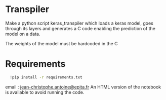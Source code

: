 # Transpiler
Make a python script keras_transpiler which loads a keras model, goes through its layers and generates a C code enabling the prediction of the model on a data. 

The weights of the model must be hardcoded in the C

# Requirements
```sh
  !pip install -r requirements.txt
```

email : jean-christophe.antoine@epita.fr
An HTML version of the notebook is available to avoid running the code.
